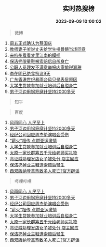 <div align="center"><h2>实时热搜榜</h2><h4>2023-09-09 10:00:02</h4></div>

> 微博  

1. [周五正式确认为蔡国庆](https://s.weibo.com/weibo?q=%E5%91%A8%E4%BA%94%E6%AD%A3%E5%BC%8F%E7%A1%AE%E8%AE%A4%E4%B8%BA%E8%94%A1%E5%9B%BD%E5%BA%86&t=31&band_rank=1&Refer=top)<br />
2. [教师妻子听说丈夫给学生捐骨髓当场同意](https://s.weibo.com/weibo?q=%23%E6%95%99%E5%B8%88%E5%A6%BB%E5%AD%90%E5%90%AC%E8%AF%B4%E4%B8%88%E5%A4%AB%E7%BB%99%E5%AD%A6%E7%94%9F%E6%8D%90%E9%AA%A8%E9%AB%93%E5%BD%93%E5%9C%BA%E5%90%8C%E6%84%8F%23&t=31&band_rank=2&Refer=top)<br />
3. [来杭州看看梦里江南的模样](https://s.weibo.com/weibo?q=%23%E6%9D%A5%E6%9D%AD%E5%B7%9E%E7%9C%8B%E7%9C%8B%E6%A2%A6%E9%87%8C%E6%B1%9F%E5%8D%97%E7%9A%84%E6%A8%A1%E6%A0%B7%23&t=31&band_rank=3&Refer=top)<br />
4. [保洁扔限量鞋被索赔后自杀身亡](https://s.weibo.com/weibo?q=%23%E4%BF%9D%E6%B4%81%E6%89%94%E9%99%90%E9%87%8F%E9%9E%8B%E8%A2%AB%E7%B4%A2%E8%B5%94%E5%90%8E%E8%87%AA%E6%9D%80%E8%BA%AB%E4%BA%A1%23&t=31&band_rank=4&Refer=top)<br />
5. [公职人员理发不满意举报店家偷税漏税](https://s.weibo.com/weibo?q=%23%E5%85%AC%E8%81%8C%E4%BA%BA%E5%91%98%E7%90%86%E5%8F%91%E4%B8%8D%E6%BB%A1%E6%84%8F%E4%B8%BE%E6%8A%A5%E5%BA%97%E5%AE%B6%E5%81%B7%E7%A8%8E%E6%BC%8F%E7%A8%8E%23&t=31&band_rank=5&Refer=top)<br />
6. [李在明已绝食抗议9天](https://s.weibo.com/weibo?q=%23%E6%9D%8E%E5%9C%A8%E6%98%8E%E5%B7%B2%E7%BB%9D%E9%A3%9F%E6%8A%97%E8%AE%AE9%E5%A4%A9%23&t=31&band_rank=6&Refer=top)<br />
7. [广东香港世纪暴雨台风只是表层原因](https://s.weibo.com/weibo?q=%E5%B9%BF%E4%B8%9C%E9%A6%99%E6%B8%AF%E4%B8%96%E7%BA%AA%E6%9A%B4%E9%9B%A8%E5%8F%B0%E9%A3%8E%E5%8F%AA%E6%98%AF%E8%A1%A8%E5%B1%82%E5%8E%9F%E5%9B%A0&t=31&band_rank=7&Refer=top)<br />
8. [大学生贷款参加就业培训后自缢身亡](https://s.weibo.com/weibo?q=%23%E5%A4%A7%E5%AD%A6%E7%94%9F%E8%B4%B7%E6%AC%BE%E5%8F%82%E5%8A%A0%E5%B0%B1%E4%B8%9A%E5%9F%B9%E8%AE%AD%E5%90%8E%E8%87%AA%E7%BC%A2%E8%BA%AB%E4%BA%A1%23&t=31&band_rank=8&Refer=top)<br />
9. [男子河边用钢筋磨针坚持2000多天](https://s.weibo.com/weibo?q=%23%E7%94%B7%E5%AD%90%E6%B2%B3%E8%BE%B9%E7%94%A8%E9%92%A2%E7%AD%8B%E7%A3%A8%E9%92%88%E5%9D%9A%E6%8C%812000%E5%A4%9A%E5%A4%A9%23&t=31&band_rank=9&Refer=top)<br />

> 知乎  


> 百度  

1. [风雨同心 人民至上](https://www.baidu.com/s?wd=%E9%A3%8E%E9%9B%A8%E5%90%8C%E5%BF%83+%E4%BA%BA%E6%B0%91%E8%87%B3%E4%B8%8A&sa=fyb_news&rsv_dl=fyb_news)<br />
2. [男子河边用钢筋磨针坚持2000多天](https://www.baidu.com/s?wd=%E7%94%B7%E5%AD%90%E6%B2%B3%E8%BE%B9%E7%94%A8%E9%92%A2%E7%AD%8B%E7%A3%A8%E9%92%88%E5%9D%9A%E6%8C%812000%E5%A4%9A%E5%A4%A9&sa=fyb_news&rsv_dl=fyb_news)<br />
3. [经纪公司回应周杰伦演唱会受伤](https://www.baidu.com/s?wd=%E7%BB%8F%E7%BA%AA%E5%85%AC%E5%8F%B8%E5%9B%9E%E5%BA%94%E5%91%A8%E6%9D%B0%E4%BC%A6%E6%BC%94%E5%94%B1%E4%BC%9A%E5%8F%97%E4%BC%A4&sa=fyb_news&rsv_dl=fyb_news)<br />
4. [“薪火”相传 点燃亚运激情](https://www.baidu.com/s?wd=%E2%80%9C%E8%96%AA%E7%81%AB%E2%80%9D%E7%9B%B8%E4%BC%A0+%E7%82%B9%E7%87%83%E4%BA%9A%E8%BF%90%E6%BF%80%E6%83%85&sa=fyb_news&rsv_dl=fyb_news)<br />
5. [大学生贷款参加就业培训后自缢身亡](https://www.baidu.com/s?wd=%E5%A4%A7%E5%AD%A6%E7%94%9F%E8%B4%B7%E6%AC%BE%E5%8F%82%E5%8A%A0%E5%B0%B1%E4%B8%9A%E5%9F%B9%E8%AE%AD%E5%90%8E%E8%87%AA%E7%BC%A2%E8%BA%AB%E4%BA%A1&sa=fyb_news&rsv_dl=fyb_news)<br />
6. [太原一家长群筹五千元给老师买礼物](https://www.baidu.com/s?wd=%E5%A4%AA%E5%8E%9F%E4%B8%80%E5%AE%B6%E9%95%BF%E7%BE%A4%E7%AD%B9%E4%BA%94%E5%8D%83%E5%85%83%E7%BB%99%E8%80%81%E5%B8%88%E4%B9%B0%E7%A4%BC%E7%89%A9&sa=fyb_news&rsv_dl=fyb_news)<br />
7. [亮证威胁理发店女子被处分 店主回应](https://www.baidu.com/s?wd=%E4%BA%AE%E8%AF%81%E5%A8%81%E8%83%81%E7%90%86%E5%8F%91%E5%BA%97%E5%A5%B3%E5%AD%90%E8%A2%AB%E5%A4%84%E5%88%86+%E5%BA%97%E4%B8%BB%E5%9B%9E%E5%BA%94&sa=fyb_news&rsv_dl=fyb_news)<br />
8. [保洁扔掉业主鞋遭索赔后轻生](https://www.baidu.com/s?wd=%E4%BF%9D%E6%B4%81%E6%89%94%E6%8E%89%E4%B8%9A%E4%B8%BB%E9%9E%8B%E9%81%AD%E7%B4%A2%E8%B5%94%E5%90%8E%E8%BD%BB%E7%94%9F&sa=fyb_news&rsv_dl=fyb_news)<br />
9. [西双版纳登革热致多人死亡?官方辟谣](https://www.baidu.com/s?wd=%E8%A5%BF%E5%8F%8C%E7%89%88%E7%BA%B3%E7%99%BB%E9%9D%A9%E7%83%AD%E8%87%B4%E5%A4%9A%E4%BA%BA%E6%AD%BB%E4%BA%A1%3F%E5%AE%98%E6%96%B9%E8%BE%9F%E8%B0%A3&sa=fyb_news&rsv_dl=fyb_news)<br />

> 哔哩哔哩  

1. [风雨同心 人民至上](https://www.baidu.com/s?wd=%E9%A3%8E%E9%9B%A8%E5%90%8C%E5%BF%83+%E4%BA%BA%E6%B0%91%E8%87%B3%E4%B8%8A&sa=fyb_news&rsv_dl=fyb_news)<br />
2. [男子河边用钢筋磨针坚持2000多天](https://www.baidu.com/s?wd=%E7%94%B7%E5%AD%90%E6%B2%B3%E8%BE%B9%E7%94%A8%E9%92%A2%E7%AD%8B%E7%A3%A8%E9%92%88%E5%9D%9A%E6%8C%812000%E5%A4%9A%E5%A4%A9&sa=fyb_news&rsv_dl=fyb_news)<br />
3. [经纪公司回应周杰伦演唱会受伤](https://www.baidu.com/s?wd=%E7%BB%8F%E7%BA%AA%E5%85%AC%E5%8F%B8%E5%9B%9E%E5%BA%94%E5%91%A8%E6%9D%B0%E4%BC%A6%E6%BC%94%E5%94%B1%E4%BC%9A%E5%8F%97%E4%BC%A4&sa=fyb_news&rsv_dl=fyb_news)<br />
4. [“薪火”相传 点燃亚运激情](https://www.baidu.com/s?wd=%E2%80%9C%E8%96%AA%E7%81%AB%E2%80%9D%E7%9B%B8%E4%BC%A0+%E7%82%B9%E7%87%83%E4%BA%9A%E8%BF%90%E6%BF%80%E6%83%85&sa=fyb_news&rsv_dl=fyb_news)<br />
5. [大学生贷款参加就业培训后自缢身亡](https://www.baidu.com/s?wd=%E5%A4%A7%E5%AD%A6%E7%94%9F%E8%B4%B7%E6%AC%BE%E5%8F%82%E5%8A%A0%E5%B0%B1%E4%B8%9A%E5%9F%B9%E8%AE%AD%E5%90%8E%E8%87%AA%E7%BC%A2%E8%BA%AB%E4%BA%A1&sa=fyb_news&rsv_dl=fyb_news)<br />
6. [太原一家长群筹五千元给老师买礼物](https://www.baidu.com/s?wd=%E5%A4%AA%E5%8E%9F%E4%B8%80%E5%AE%B6%E9%95%BF%E7%BE%A4%E7%AD%B9%E4%BA%94%E5%8D%83%E5%85%83%E7%BB%99%E8%80%81%E5%B8%88%E4%B9%B0%E7%A4%BC%E7%89%A9&sa=fyb_news&rsv_dl=fyb_news)<br />
7. [亮证威胁理发店女子被处分 店主回应](https://www.baidu.com/s?wd=%E4%BA%AE%E8%AF%81%E5%A8%81%E8%83%81%E7%90%86%E5%8F%91%E5%BA%97%E5%A5%B3%E5%AD%90%E8%A2%AB%E5%A4%84%E5%88%86+%E5%BA%97%E4%B8%BB%E5%9B%9E%E5%BA%94&sa=fyb_news&rsv_dl=fyb_news)<br />
8. [保洁扔掉业主鞋遭索赔后轻生](https://www.baidu.com/s?wd=%E4%BF%9D%E6%B4%81%E6%89%94%E6%8E%89%E4%B8%9A%E4%B8%BB%E9%9E%8B%E9%81%AD%E7%B4%A2%E8%B5%94%E5%90%8E%E8%BD%BB%E7%94%9F&sa=fyb_news&rsv_dl=fyb_news)<br />
9. [西双版纳登革热致多人死亡?官方辟谣](https://www.baidu.com/s?wd=%E8%A5%BF%E5%8F%8C%E7%89%88%E7%BA%B3%E7%99%BB%E9%9D%A9%E7%83%AD%E8%87%B4%E5%A4%9A%E4%BA%BA%E6%AD%BB%E4%BA%A1%3F%E5%AE%98%E6%96%B9%E8%BE%9F%E8%B0%A3&sa=fyb_news&rsv_dl=fyb_news)<br />
